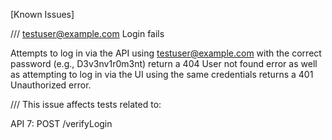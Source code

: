 [Known Issues]

/// testuser@example.com Login fails

Attempts to log in via the API using testuser@example.com with the correct password (e.g., D3v3nv1r0m3nt) return a 404 User
not found error as well as attempting to log in via the UI using the same credentials returns a 401 Unauthorized error.

/// This issue affects tests related to:

API 7: POST /verifyLogin
